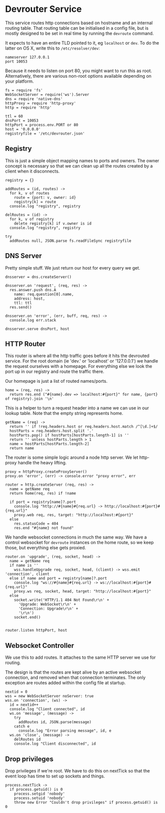 Devrouter Service
=================

This service routes http connections based on hostname and an internal routing
table. That routing table can be initialised in a config file, but is mostly
designed to be set in real time by running the `devroute` command.

It expects to have an entire TLD pointed to it, eg `localhost` or `dev`.
To do the latter on OS X, write this to `/etc/resolver/dev`:
```
nameserver 127.0.0.1
port 10053
```

Because it needs to listen on port 80, you might want to run this as root.
Alternatively, there are various non-root options available depending on your
platform.

    fs = require 'fs'
    WebSocketServer = require('ws').Server
    dns = require 'native-dns'
    httpProxy = require 'http-proxy'
    http = require 'http'

    ttl = 60
    dnsPort = 10053
    httpPort = process.env.PORT or 80
    host = '0.0.0.0'
    registryfile = '/etc/devrouter.json'


Registry
--------

This is just a simple object mapping names to ports and owners. The owner
concept is necessary so that we can clean up all the routes created by a
client when it disconnects.

    registry = {}

    addRoutes = (id, routes) ->
      for k, v of routes
        route = {port: v, owner: id}
        registry[k] = route
      console.log "registry", registry

    delRoutes = (id) ->
      for k, v of registry
        delete registry[k] if v.owner is id
      console.log "registry", registry

    try
      addRoutes null, JSON.parse fs.readFileSync registryfile


DNS Server
----------

Pretty simple stuff. We just return our host for every query we get.

    dnsserver = dns.createServer()

    dnsserver.on 'request', (req, res) ->
      res.answer.push dns.A
        name: req.question[0].name,
        address: host,
        ttl: ttl
      res.send()

    dnsserver.on 'error', (err, buff, req, res) ->
      console.log err.stack

    dnsserver.serve dnsPort, host


HTTP Router
-----------

This router is where all the http traffic goes before it hits the devrouted
service. For the root domain (ie 'dev.' or 'localhost' or '127.0.0.1') we
handle the request ourselves with a homepage. For everything else we look the
port up in our registry and route the traffic there.


Our homepage is just a list of routed names/ports.

    home = (req, res) ->
      return res.end ("#{name}.dev => localhost:#{port}" for name, {port} of registry).join '\n'

This is a helper to turn a request header into a name we can use in our lookup
table. Note that the empty string represents home.

    getName = (req) ->
      return '' if !req.headers.host or req.headers.host.match /^[\d.]+$/
      hostParts = req.headers.host.split '.'
      hostParts.pop() if hostParts[hostParts.length-1] is ''
      return '' unless hostParts.length > 1
      name = hostParts[hostParts.length-2]
      return name

The router is some simple logic around a node http server. We let http-proxy
handle the heavy lifting.

    proxy = httpProxy.createProxyServer()
    proxy.on 'error', (err) -> console.error "proxy error", err

    router = http.createServer (req, res) ->
      name = getName req
      return home(req, res) if !name

      if port = registry[name]?.port
        console.log "http://#{name}#{req.url} -> http://localhost:#{port}#{req.url}"
        proxy.web req, res, target: "http://localhost:#{port}"
      else
        res.statusCode = 404
        res.end "#{name} not found"

We handle websocket connections in much the same way. We have a control
websocket for `devroute` instances on the home route, so we keep those, but
everything else gets proxied.

    router.on 'upgrade', (req, socket, head) ->
      name = getName req
      if name is ''
        wss.handleUpgrade req, socket, head, (client) -> wss.emit 'connection', client
      else if name and port = registry[name]?.port
        console.log "ws://#{name}#{req.url} -> ws://localhost:#{port}#{req.url}"
        proxy.ws req, socket, head, target: "http://localhost:#{port}"
      else
        socket.write('HTTP/1.1 404 Not Found\r\n' +
          'Upgrade: WebSocket\r\n' +
          'Connection: Upgrade\r\n' +
          '\r\n')
        socket.end()


    router.listen httpPort, host


Websocket Controller
--------------------

We use this to add routes. It attaches to the same HTTP server we use for
routing.

The design is that the routes are kept alive by an active websocket
connection, and removed when that connection terminates. The only exception
are routes added within the config file at startup.

    nextid = 0
    wss = new WebSocketServer noServer: true
    wss.on 'connection', (ws) ->
      id = nextid++
      console.log "Client connected", id
      ws.on 'message', (message) ->
        try
          addRoutes id, JSON.parse(message)
        catch e
          console.log "Error parsing message", id, e
      ws.on 'close', (message) ->
        delRoutes id
        console.log "Client disconnected", id


Drop privileges
---------------

Drop privileges if we're root. We have to do this on nextTick so that the
event loop has time to set up sockets and things.

    process.nextTick ->
      if process.getuid() is 0
        process.setgid 'nobody'
        process.setuid 'nobody'
        throw new Error "Couldn't drop privileges" if process.getuid() is 0
